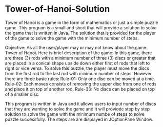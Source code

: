 # Tower-of-Hanoi-Solution
Tower of Hanoi is a game in the form of mathematics or just a simple puzzle game. This program is a small and short that will provide a solution to solve the game that is written in Java. The solution that is provided for the player of the game to solve the game with the minimum number of steps.

Objective:
As all the user/player may or may not know about the game Tower of Hanoi. Here is brief description of the game: In this game, there are three (3) rods with a minimum number of three (3) discs or greater that are placed in a conical shape upside down either first of rods that left to right or vice versa. To solve this puzzle, the player must move the discs from the first rod to the last rod with minimum number of steps. However there are three basic rules:
Rule-01: Only one disc can be moved at a time.
Rule-02: Each moves consists of removing the upper disc from one of rods and place it on top of another rod.
Rule-03: No discs can be placed on top of a smaller disc.

This program is written in Java and it allows users to input number of discs that they are wanting to solve the game and it will proviode step by step solution to solve the game with the minimum numbe of steps to solve puzzle successfully. The steps are are displayed in JOptionPane Window.
